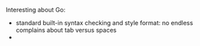Interesting about Go: 
- standard built-in syntax checking and style format: no endless complains about tab versus spaces
- 
